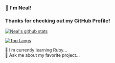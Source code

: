 
### 👋 I'm Neal!
### Thanks for checking out my GitHub Profile!

[![Neal's github stats](https://github-readme-stats.vercel.app/api?username=nealdeters&count_private=true&show_icons=true&theme=tokyonight)](https://dietzendev.com/)

[![Top Langs](https://github-readme-stats.vercel.app/api/top-langs/?username=nealdeters)](https://dietzendev.com/)

<div class="row">
<p>
🌱 I’m currently learning Ruby...<br>
💬 Ask me about my favorite project...<br>
</p>
</div>
